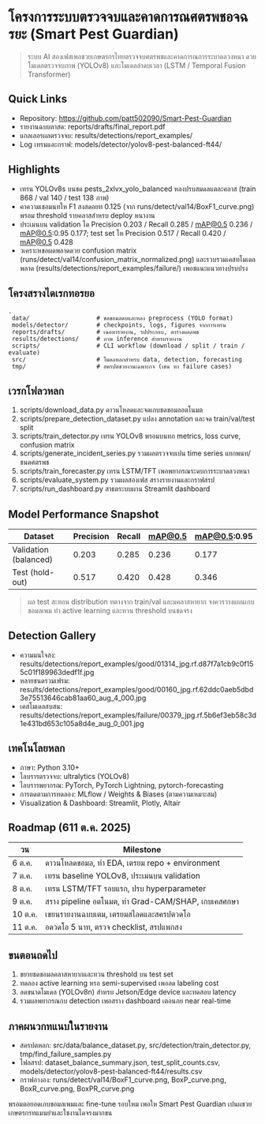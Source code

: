 ﻿# โครงการระบบตรวจจบและคาดการณศตรพชอจฉรยะ (Smart Pest Guardian)

> ระบบ AI สองเฟสเพอชวยเกษตรกรไทยตรวจจบศตรพชและคาดการณการระบาดลวงหนา ดวยโมเดลตรวจจบภาพ (YOLOv8) และโมเดลลำดบเวลา (LSTM / Temporal Fusion Transformer)

## Quick Links
-  Repository: https://github.com/patt502090/Smart-Pest-Guardian
-  รายงานฉบบลาสด: reports/drafts/final_report.pdf
-  แกลเลอรผลตรวจจบ: results/detections/report_examples/
-  Log เทรนและกราฟ: models/detector/yolov8-pest-balanced-ft44/

## Highlights
- เทรน YOLOv8s บนชด pests_2xlvx_yolo_balanced หลงปรบสมดลแตละคลาส (train 868 / val 140 / test 138 ภาพ)
- คาความเชอมนทให F1 สงสดอยท 0.125 (จาก runs/detect/val14/BoxF1_curve.png) พรอม threshold รายคลาสสำหรบ deploy หนางาน
- ประเมนบน validation ได Precision 0.203 / Recall 0.285 / mAP@0.5 0.236 / mAP@0.5:0.95 0.177; test set ให Precision 0.517 / Recall 0.420 / mAP@0.5 0.428
- วเคราะหขอผดพลาดดวย confusion matrix (runs/detect/val14/confusion_matrix_normalized.png) และรวบรวมเคสทโมเดลพลาด (results/detections/report_examples/failure/) เพอชแนะแนวทางปรบปรง

## โครงสรางไดเรกทอรยอ
```
.
 data/                   # ชดขอมลดบและหลง preprocess (YOLO format)
 models/detector/        # checkpoints, logs, figures จากการเทรน
 reports/drafts/         # เนอหารายงาน, รปประกอบ, ตารางผลลพธ
 results/detections/     # ภาพ inference สำหรบรายงาน
 scripts/                # CLI workflow (download / split / train / evaluate)
 src/                    # โมดลหลกสำหรบ data, detection, forecasting
 tmp/                    # สครปตชวยงานเฉพาะกจ (เชน หา failure cases)
```

## เวรกโฟลวหลก
1. scripts/download_data.py  ดาวนโหลดและจดเกบชดขอมลอตโนมต
2. scripts/prepare_detection_dataset.py  แปลง annotation และจด train/val/test split
3. scripts/train_detector.py  เทรน YOLOv8 พรอมบนทก metrics, loss curve, confusion matrix
4. scripts/generate_incident_series.py  รวมผลตรวจจบเปน time series แยกพนท/ชนดศตรพช
5. scripts/train_forecaster.py  เทรน LSTM/TFT เพอพยากรณระดบการระบาดลวงหนา
6. scripts/evaluate_system.py  รวมผลสองเฟส สรางรายงานและกราฟสรป
7. scripts/run_dashboard.py  สาธตระบบผาน Streamlit dashboard

## Model Performance Snapshot
| Dataset | Precision | Recall | mAP@0.5 | mAP@0.5:0.95 |
|---------|-----------|--------|---------|---------------|
| Validation (balanced) | 0.203 | 0.285 | 0.236 | 0.177 |
| Test (hold-out) | 0.517 | 0.420 | 0.428 | 0.346 |

> ผล test สะทอน distribution ทตางจาก train/val และมคลาสหายาก จงควรวางแผนเกบขอมลเพม ทำ active learning และทวน threshold บนชดจรง

## Detection Gallery
- ความมนใจสง: results/detections/report_examples/good/01314_jpg.rf.d87f7a1cb9c0f155c01f189963dedf1f.jpg
- หลายชนดรวมเฟรม: results/detections/report_examples/good/00160_jpg.rf.62ddc0aeb5dbd3e75513646cab81aa60_aug_4_000.jpg
- เคสโมเดลสบสน: results/detections/report_examples/failure/00379_jpg.rf.5b6ef3eb58c3d1e431bd653c105a8d4e_aug_0_001.jpg

## เทคโนโลยหลก
- ภาษา: Python 3.10+
- ไลบรารตรวจจบ: ultralytics (YOLOv8)
- ไลบรารพยากรณ: PyTorch, PyTorch Lightning, pytorch-forecasting
- การตดตามการทดลอง: MLflow / Weights & Biases (ตามความเหมาะสม)
- Visualization & Dashboard: Streamlit, Plotly, Altair

## Roadmap (611 ต.ค. 2025)
| วน | Milestone |
| --- | --- |
| 6 ต.ค. | ดาวนโหลดขอมล, ทำ EDA, เตรยม repo + environment |
| 7 ต.ค. | เทรน baseline YOLOv8, ประเมนบน validation |
| 8 ต.ค. | เทรน LSTM/TFT รอบแรก, ปรบ hyperparameter |
| 9 ต.ค. | สราง pipeline อตโนมต, ทำ Grad-CAM/SHAP, เกบเคสศกษา |
| 10 ต.ค. | เขยนรายงานฉบบเตม, เตรยมสไลดและสครปตวดโอ |
| 11 ต.ค. | อดวดโอ 5 นาท, ตรวจ checklist, สรปแพกสง |

## ขนตอนถดไป
1. ขยายชดขอมลคลาสหายากและทวน threshold บน test set
2. ทดลอง active learning หรอ semi-supervised เพอลด labeling cost
3. ลดขนาดโมเดล (YOLOv8n) สำหรบ Jetson/Edge device และทดสอบ latency
4. รวมผลพยากรณกบ detection เพอสราง dashboard เตอนภย near real-time

## ภาคผนวกทแนบในรายงาน
- สครปตหลก: src/data/balance_dataset.py, src/detection/train_detector.py, tmp/find_failure_samples.py
- ไฟลสรป: dataset_balance_summary.json, test_split_counts.csv, models/detector/yolov8-pest-balanced-ft44/results.csv
- กราฟอางอง: runs/detect/val14/BoxF1_curve.png, BoxP_curve.png, BoxR_curve.png, BoxPR_curve.png

พรอมตอยอดเกบขอมลเพมและ fine-tune รอบใหม เพอให Smart Pest Guardian เปนผชวยเกษตรกรทแมนยำและใชงานไดจรงมากขน
